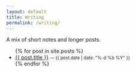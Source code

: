 ```yaml
---
layout: default
title: Writing
permalink: /writing/
---
```


A mix of short notes and longer posts.

<ul>
{% for post in site.posts %}
  <li>
    <a href="{{ post.url | relative_url }}">{{ post.title }}</a>
    <small>— <time datetime="{{ post.date | date_to_xmlschema }}">{{ post.date | date: "%-d %b %Y" }}</time></small>
  </li>
{% endfor %}
</ul>
